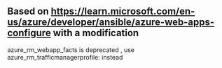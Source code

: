 ## Based on https://learn.microsoft.com/en-us/azure/developer/ansible/azure-web-apps-configure with a modification 
azure_rm_webapp_facts is deprecated , use azure_rm_trafficmanagerprofile: instead
